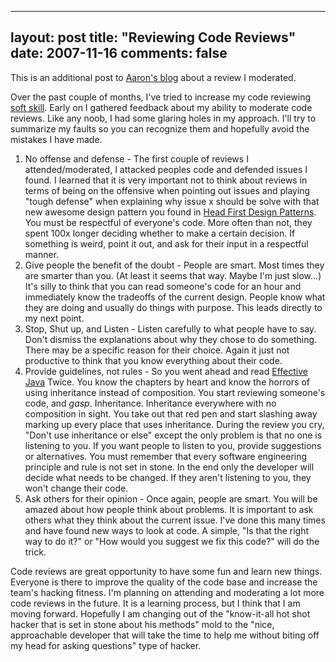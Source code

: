 
---
layout: post
title: "Reviewing Code Reviews"
date: 2007-11-16
comments: false
---


This is an additional post to [Aaron's blog][1] about a review I moderated.

Over the past couple of months, I've tried to increase my code reviewing [soft skill][2]. Early on I 
gathered feedback about my ability to moderate code reviews. Like any noob, I had some glaring holes in 
my approach. I'll try to summarize my faults so you can recognize them and hopefully avoid the mistakes I 
have made. 

1. No offense and defense - The first couple of reviews I attended/moderated, I attacked peoples code and 
defended issues I found. I learned that it is very important not to think about reviews in terms of being 
on the offensive when pointing out issues and playing "tough defense" when explaining why issue x should 
be solve with that new awesome design pattern you found in [Head First Design Patterns][3]. You must be 
respectful of everyone's code. More often than not, they spent 100x longer deciding whether to make a 
certain decision. If something is weird, point it out, and ask for their input in a respectful manner. 
2. Give people the benefit of the doubt - People are smart. Most times they are smarter than you. (At 
least it seems that way. Maybe I'm just slow...)  It's silly to think that you can read someone's code 
for an hour and immediately know the tradeoffs of the current design. People know what they are doing and 
usually do things with purpose. This leads directly to my next point. 
3. Stop, Shut up, and Listen - Listen carefully to what people have to say. Don't dismiss the 
explanations about why they chose to do something. There may be a specific reason for their choice. 
Again it just not productive to think that you know everything about their code. 
4. Provide guidelines, not rules - So you went ahead and read [Effective Java][4] Twice. You know the 
chapters by heart and know the horrors of using inheritance instead of composition. You start reviewing 
someone's code, and *gasp*. Inheritance. Inheritance everywhere with no composition in sight. You take 
out that red pen and start slashing away marking up every place that uses inheritance. During the review 
you cry, "Don't use inheritance or else" except the only problem is that no one is listening to you. If 
you want people to listen to you, provide suggestions or alternatives. You must remember that every 
software engineering principle and rule is not set in stone. In the end only the developer will decide 
what needs to be changed. If they aren't listening to you, they won't change their code. 
5. Ask others for their opinion - Once again, people are smart. You will be amazed about how people think 
about problems. It is important to ask others what they think about the current issue. I've done this 
many times and have found new ways to look at code. A simple, "Is that the right way to do it?" or "How 
would you suggest we fix this code?" will do the trick.

Code reviews are great opportunity to have some fun and learn new things. Everyone is there to improve 
the quality of the code base and increase the team's hacking fitness. I'm planning on attending and 
moderating a lot more code reviews in the future. It is a learning process, but I think that I am moving 
forward. Hopefully I am changing out of the "know-it-all hot shot hacker that is set in stone about his 
methods" mold to the "nice, approachable developer that will take the time to help me without biting off 
my head for asking questions" type of hacker.




  [1]: http://kagawaa.blogspot.com/2007/11/learning-how-to-run-code-reviews.html
  [2]: http://kagawaa.blogspot.com/2007/11/work-on-your-soft-skills.html
  [3]: http://books.google.com/books?id=LjJcCnNf92kC&amp;dq=head+first+design+patterns&amp;pg=PP1&amp;ots=_85-4Aoas0&amp;sig=DSXqsXzB1heW6CqpQngk1-BnY7U&amp;prev=http://www.google.com/search%3Fhl%3Den%26client%3Dfirefox-a%26rls%3Dorg.mozilla%253Aen-US%253Aofficial%26hs%3Dfwd%26q%3Dhead%2Bfirst%2Bdesign%2Bpatterns%26btnG%3DSearch&amp;sa=X&amp;oi=print&amp;ct=title&amp;cad=one-book-with-thumbnail
  [4]: http://www.amazon.com/Effective-Java-Programming-Language-Guide/dp/0321356683/ref=pd_bbs_sr_1?ie=UTF8&amp;s=books&amp;qid=1195210706&amp;sr=1-1
